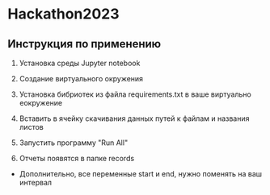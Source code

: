 # Hackathon2023

## Инструкция по применению
1. Установка среды Jupyter notebook
2. Создание виртуального окружения
3. Установка бибриотек из файла requirements.txt в ваше виртуально еокружение
4. Вставить в ячейку скачивания данных путей к файлам и названия листов
5. Запустить программу "Run All"

6. Отчеты появятся в папке records

- Дополнительно, все переменные start и end, нужно поменять на ваш интервал